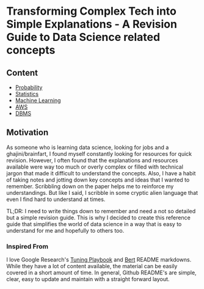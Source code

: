 # Transforming Complex Tech into Simple Explanations - A Revision Guide to Data Science related concepts
## Content
* [Probability](https://github.com/nvmcr/Blog/tree/main/Probality)
* [Statistics](https://github.com/nvmcr/Reference_Guide/tree/main/Statistics)
* [Machine Learning](https://github.com/nvmcr/Blog/tree/main/Machine_Learning)
* [AWS](https://github.com/nvmcr/Blog/tree/main/AWS)
* [DBMS](https://github.com/nvmcr/Blog/tree/main/DBMS)
## Motivation
As someone who is learning data science, looking for jobs and a ghajini/brainfart, I found myself constantly looking for resources for quick revision. However, I often found that the explanations and resources available were way too much or overly complex or filled with technical jargon that made it difficult to understand the concepts. Also, I have a habit of taking notes and jotting down key concepts and ideas that I wanted to remember. Scribbling down on the paper helps me to reinforce my understandings. But like I said, I scribble in some cryptic alien language that even I find hard to understand at times.

TL;DR: I need to write things down to remember and need a not so detailed but a simple revision guide. This is why I decided to create this reference guide that simplifies the world of data science in a way that is easy to understand for me and hopefully to others too.
### Inspired From
I love Google Research's [Tuning Playbook](https://github.com/google-research/tuning_playbook) and [Bert](https://github.com/google-research/bert) README markdowns. While they have a lot of content available, the material can be easily covered in a short amount of time. In general, Github README's are simple, clear, easy to update and maintain with a straight forward layout.
